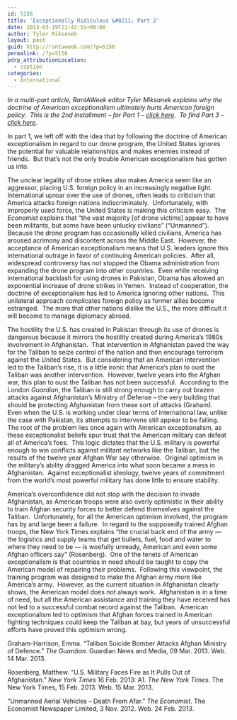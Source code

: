 ```yaml
---
id: 5156
title: 'Exceptionally Ridiculous &#8211; Part 2'
date: 2013-03-19T21:42:51+00:00
author: Tyler Miksanek
layout: post
guid: http://rantaweek.com/?p=5156
permalink: /?p=5156
pdrp_attributionLocation:
  - caption
categories:
  - International
---
```

_In a multi-part article, RantAWeek editor Tyler Miksanek explains why the doctrine of American exceptionalism ultimately hurts American foreign policy.  This is the 2nd installment &#8211; for Part 1 &#8211; [click here](http://rantaweek.com/exceptionally-ridiculous-part-1/ "Exceptionally Ridiculous – Part 1").  To find Part 3 &#8211; [click here](http://rantaweek.com/exceptionally-ridiculous-part-3-of-3/ "Exceptionally Ridiculous – Part 3 of 3")._

In part 1, we left off with the idea that by following the doctrine of American exceptionalism in regard to our drone program, the United States ignores the potential for valuable relationships and makes enemies instead of friends.  But that&#8217;s not the only trouble American exceptionalism has gotten us into.

The unclear legality of drone strikes also makes America seem like an aggressor, placing U.S. foreign policy in an increasingly negative light.  International uproar over the use of drones, often leads to criticism that America attacks foreign nations indiscriminately.  Unfortunately, with improperly used force, the United States is making this criticism easy.  The _Economist_ explains that &#8220;the vast majority [of drone victims] appear to have been militants, but some have been unlucky civilians&#8221; (&#8220;Unmanned&#8221;).  Because the drone program has occasionally killed civilians, America has aroused acrimony and discontent across the Middle East.  However, the acceptance of American exceptionalism means that U.S. leaders ignore this international outrage in favor of continuing American policies.  After all, widespread controversy has not stopped the Obama administration from expanding the drone program into other countries.  Even while receiving international backlash for using drones in Pakistan, Obama has allowed an exponential increase of drone strikes in Yemen.  Instead of cooperation, the doctrine of exceptionalism has led to America ignoring other nations.  This unilateral approach complicates foreign policy as former allies become estranged.  The more that other nations dislike the U.S., the more difficult it will become to manage diplomacy abroad.

The hostility the U.S. has created in Pakistan through its use of drones is dangerous because it mirrors the hostility created during America&#8217;s 1980s involvement in Afghanistan.  That intervention in Afghanistan paved the way for the Taliban to seize control of the nation and then encourage terrorism against the United States.  But considering that an American intervention led to the Taliban&#8217;s rise, it is a little ironic that America&#8217;s plan to oust the Taliban was another intervention.  However, twelve years into the Afghan war, this plan to oust the Taliban has not been successful.  According to the London _Guardian_, the Taliban is still strong enough to carry out brazen attacks against Afghanistan&#8217;s Ministry of Defense &#8211; the very building that should be protecting Afghanistan from these sort of attacks (Graham).  Even when the U.S. is working under clear terms of international law, unlike the case with Pakistan, its attempts to intervene still appear to be failing.  The root of the problem lies once again with American exceptionalism, as these exceptionalist beliefs spur trust that the American military can defeat all of America&#8217;s foes.  This logic dictates that the U.S. military is powerful enough to win conflicts against militant networks like the Taliban, but the results of the twelve year Afghan War say otherwise.  Original optimism in the military&#8217;s ability dragged America into what soon became a mess in Afghanistan.  Against exceptionalist ideology, twelve years of commitment from the world&#8217;s most powerful military has done little to ensure stability.

America&#8217;s overconfidence did not stop with the decision to invade Afghanistan, as American troops were also overly optimistic in their ability to train Afghan security forces to better defend themselves against the Taliban.  Unfortunately, for all the American optimism involved, the program has by and large been a failure.  In regard to the supposedly trained Afghan troops, the New York Times explains &#8220;the crucial back end of the army — the logistics and supply teams that get bullets, fuel, food and water to where they need to be — is woefully unready, American and even some Afghan officers say&#8221; (Rosenberg).  One of the tenets of American exceptionalism is that countries in need should be taught to copy the American model of repairing their problems.  Following this viewpoint, the training program was designed to make the Afghan army more like America&#8217;s army.  However, as the current situation in Afghanistan clearly shows, the American model does not always work.  Afghanistan is in a time of need, but all the American assistance and training they have received has not led to a successful combat record against the Taliban.  American exceptionalism led to optimism that Afghan forces trained in American fighting techniques could keep the Taliban at bay, but years of unsuccessful efforts have proved this optimism wrong.

Graham-Harrison, Emma. &#8220;Taliban Suicide Bomber Attacks Afghan Ministry of Defence.&#8221; _The Guardian_. Guardian News and Media, 09 Mar. 2013. Web. 14 Mar. 2013.

Rosenberg, Matthew. &#8220;U.S. Military Faces Fire as It Pulls Out of Afghanistan.&#8221; _New York Times_ 16 Feb. 2013: A1. _The New York Times_. The New York Times, 15 Feb. 2013. Web. 15 Mar. 2013.

&#8220;Unmanned Aerial Vehicles &#8211; Death From Afar.&#8221; _The Economist_. The Economist Newspaper Limited, 3 Nov. 2012. Web. 24 Feb. 2013.